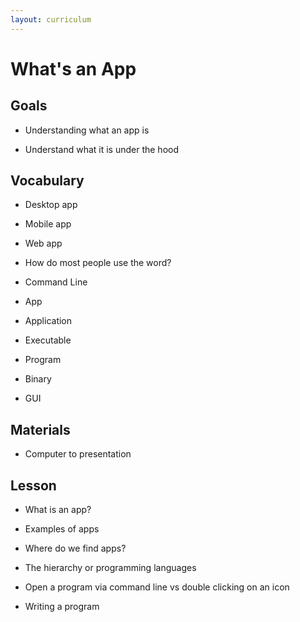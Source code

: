 ```yaml
---
layout: curriculum
---
```


# What's an App

## Goals

* Understanding what an app is

* Understand what it is under the hood

## Vocabulary

* Desktop app

* Mobile app

* Web app

* How do most people use the word?

* Command Line

* App

* Application

* Executable

* Program

* Binary

* GUI

## Materials

* Computer to presentation

## Lesson

* What is an app?

* Examples of apps

* Where do we find apps?

* The hierarchy or programming languages

* Open a program via command line vs double clicking on an icon

* Writing a program

